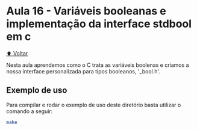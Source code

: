 # Aula 16 - Variáveis booleanas e implementação da interface stdbool em c

[:arrow_up: Voltar](https://github.com/Geofisicando/C-orientado-a-testes#%C3%ADndice)

Nesta aula aprendemos como o C trata as variáveis boolenas e criamos a nossa interface personalizada para tipos booleanos, '\_bool.h'.

## Exemplo de uso

Para compilar e rodar o exemplo de uso deste diretório basta utilizar o comando a seguir:

```sh
make
```
